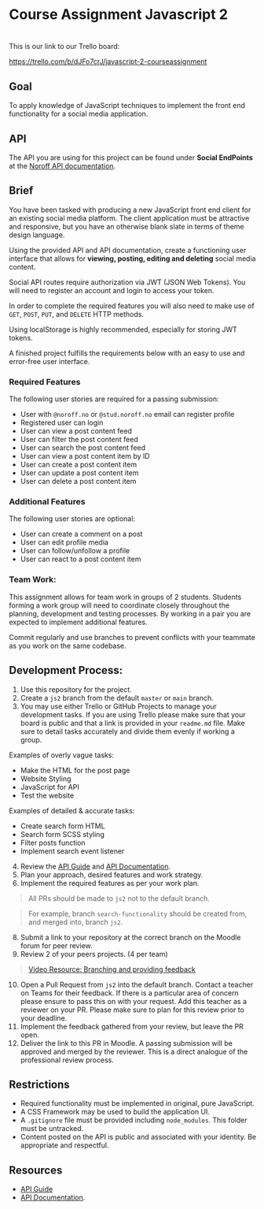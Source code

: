 # Course Assignment Javascript 2
#
This is our link to our Trello board:

https://trello.com/b/dJFo7crJ/javascript-2-courseassignment
## Goal

To apply knowledge of JavaScript techniques to implement the front end functionality for a social media application.

## API

The API you are using for this project can be found under **Social EndPoints** at the [Noroff API documentation](https://noroff-api-docs.netlify.app/).

## Brief

You have been tasked with producing a new JavaScript front end client for an existing social media platform. The client application must be attractive and responsive, but you have an otherwise blank slate in terms of theme design language.

Using the provided API and API documentation, create a functioning user interface that allows for **viewing, posting, editing and deleting** social media content.

Social API routes require authorization via JWT (JSON Web Tokens). You will need to register an account and login to access your token.

In order to complete the required features you will also need to make use of `GET`, `POST`, `PUT`, and `DELETE` HTTP methods.

Using localStorage is highly recommended, especially for storing JWT tokens.

A finished project fulfills the requirements below with an easy to use and error-free user interface.

### Required Features

The following user stories are required for a passing submission:

- User with `@noroff.no` or `@stud.noroff.no` email can register profile
- Registered user can login
- User can view a post content feed
- User can filter the post content feed
- User can search the post content feed
- User can view a post content item by ID
- User can create a post content item
- User can update a post content item
- User can delete a post content item

### Additional Features

The following user stories are optional:

- User can create a comment on a post
- User can edit profile media
- User can follow/unfollow a profile
- User can react to a post content item

### Team Work:

This assignment allows for team work in groups of 2 students. Students forming a work group will need to coordinate closely throughout the planning, development and testing processes. By working in a pair you are expected to implement additional features.

Commit regularly and use branches to prevent conflicts with your teammate as you work on the same codebase.

## Development Process:

1. Use this repository for the project.
2. Create a `js2` branch from the default `master` or `main` branch.
3. You may use either Trello or GitHub Projects to manage your development tasks. If you are using Trello please make sure that your board is public and that a link is provided in your `readme.md` file. Make sure to detail tasks accurately and divide them evenly if working a group.

Examples of overly vague tasks:

- Make the HTML for the post page
- Website Styling
- JavaScript for API
- Test the website

Examples of detailed & accurate tasks:

- Create search form HTML
- Search form SCSS styling
- Filter posts function
- Implement search event listener

4. Review the [API Guide](https://noroff-api-docs.netlify.app/social-endpoints/authentication) and [API Documentation](https://nf-api.onrender.com/docs).
5. Plan your approach, desired features and work strategy.
6. Implement the required features as per your work plan.

> All PRs should be made to `js2` not to the default branch.

> For example, branch `search-functionality` should be created from, and merged into, branch `js2`.

8. Submit a link to your repository at the correct branch on the Moodle forum for peer review.
9. Review 2 of your peers projects. (4 per team)

> [Video Resource: Branching and providing feedback](https://vimeo.com/725676411/fabede2ebb)

10. Open a Pull Request from `js2` into the default branch. Contact a teacher on Teams for their feedback. If there is a particular area of concern please ensure to pass this on with your request. Add this teacher as a reviewer on your PR. Please make sure to plan for this review prior to your deadline.
11. Implement the feedback gathered from your review, but leave the PR open.
12. Deliver the link to this PR in Moodle. A passing submission will be approved and merged by the reviewer. This is a direct analogue of the professional review process.

## Restrictions

- Required functionality must be implemented in original, pure JavaScript.
- A CSS Framework may be used to build the application UI.
- A `.gitignore` file must be provided including `node_modules`. This folder must be untracked.
- Content posted on the API is public and associated with your identity. Be appropriate and respectful.

## Resources

- [API Guide](https://noroff-api-docs.netlify.app/social-endpoints/authentication)
- [API Documentation](https://nf-api.onrender.com/docs).
